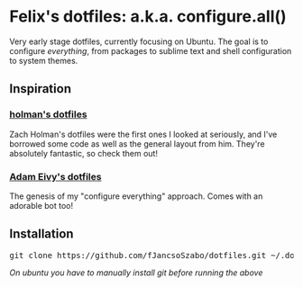 # Felix's dotfiles: a.k.a. configure.all()

Very early stage dotfiles, currently focusing on Ubuntu.  The goal is to configure *everything*, from packages to sublime text and shell configuration to system themes.

## Inspiration

### [holman's dotfiles](https://github.com/holman/dotfiles)

Zach Holman's dotfiles were the first ones I looked at seriously, and I've borrowed some code as well as the general layout from him.  They're absolutely fantastic, so check them out!

### [Adam Eivy's dotfiles](https://github.com/atomantic/dotfiles)

The genesis of my "configure everything" approach.  Comes with an adorable bot too!

## Installation
<pre>
git clone https://github.com/fJancsoSzabo/dotfiles.git ~/.dotfiles && ~/.dotfiles/init
</pre>

_On ubuntu you have to manually install git before running the above_

